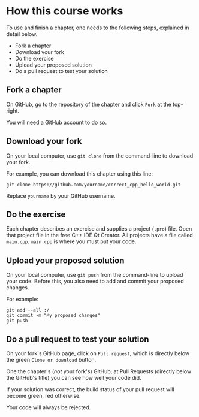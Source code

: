 # How this course works

To use and finish a chapter, one needs to the following steps,
explained in detail below.

 * Fork a chapter
 * Download your fork
 * Do the exercise
 * Upload your proposed solution
 * Do a pull request to test your solution

## Fork a chapter

On GitHub, go to the repository of the chapter and click `Fork` at the top-right.

You will need a GitHub account to do so.

## Download your fork

On your local computer, use `git clone` from the command-line to download your fork.

For example, you can download this chapter using this line:

```
git clone https://github.com/yourname/correct_cpp_hello_world.git
```

Replace `yourname` by your GitHub username.

## Do the exercise

Each chapter describes an exercise and supplies a project (`.pro`) file. Open that
project file in the free C++ IDE Qt Creator. All projects have a file 
called `main.cpp`. `main.cpp` is where you must put your code. 

## Upload your proposed solution

On your local computer, use `git push` from the command-line to upload your code.
Before this, you also need to add and commit your proposed changes.

For example:

```
git add --all :/
git commit -m "My proposed changes"
git push
```

## Do a pull request to test your solution

On your fork's GitHub page, click on `Pull request`, which is directly 
below the green `Clone or download` button.

One the chapter's (*not* your fork's) GitHub, at Pull Requests (directly
below the GitHub's title) you can see how well your code did. 

If your solution was correct, the build status of your pull request will
become green, red otherwise.

Your code will always be rejected. 
